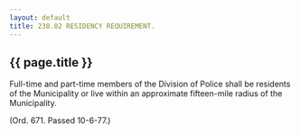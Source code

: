 ```yaml
---
layout: default 
title: 238.02 RESIDENCY REQUIREMENT.
---
```


{{ page.title }}
----------------

Full-time and part-time members of the Division of Police shall be
residents of the Municipality or live within an approximate fifteen-mile
radius of the Municipality.

(Ord. 671. Passed 10-6-77.)
